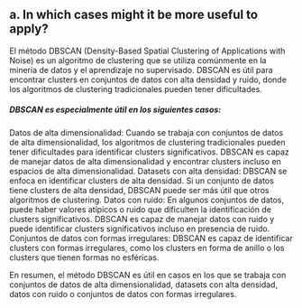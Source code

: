 ## a. In which cases might it be more useful to apply?

El método DBSCAN (Density-Based Spatial Clustering of Applications with Noise) es un algoritmo de clustering que se utiliza comúnmente en la minería de datos y el aprendizaje no supervisado. DBSCAN es útil para encontrar clusters en conjuntos de datos con alta densidad y ruido, donde los algoritmos de clustering tradicionales pueden tener dificultades.

##### DBSCAN es especialmente útil en los siguientes casos:

Datos de alta dimensionalidad: Cuando se trabaja con conjuntos de datos de alta dimensionalidad, los algoritmos de clustering tradicionales pueden tener dificultades para identificar clusters significativos. DBSCAN es capaz de manejar datos de alta dimensionalidad y encontrar clusters incluso en espacios de alta dimensionalidad.
Datasets con alta densidad: DBSCAN se enfoca en identificar clusters de alta densidad. Si un conjunto de datos tiene clusters de alta densidad, DBSCAN puede ser más útil que otros algoritmos de clustering.
Datos con ruido: En algunos conjuntos de datos, puede haber valores atípicos o ruido que dificulten la identificación de clusters significativos. DBSCAN es capaz de manejar datos con ruido y puede identificar clusters significativos incluso en presencia de ruido.
Conjuntos de datos con formas irregulares: DBSCAN es capaz de identificar clusters con formas irregulares, como los clusters en forma de anillo o los clusters que tienen formas no esféricas.

En resumen, el método DBSCAN es útil en casos en los que se trabaja con conjuntos de datos de alta dimensionalidad, datasets con alta densidad, datos con ruido o conjuntos de datos con formas irregulares.